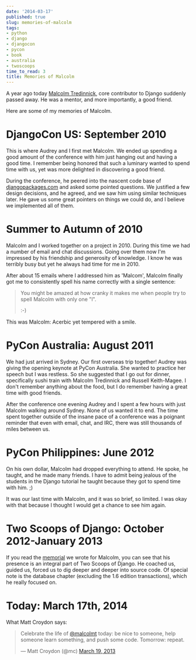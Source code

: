 ```yaml
---
date: '2014-03-17'
published: true
slug: memories-of-malcolm
tags:
- python
- django
- djangocon
- pycon
- book
- australia
- twoscoops
time_to_read: 3
title: Memories of Malcolm
---
```


A year ago today [Malcolm Tredinnick](http://about.me/malcolmt), core
contributor to Django suddenly passed away. He was a mentor, and more
importantly, a good friend.

Here are some of my memories of Malcolm.

DjangoCon US: September 2010
============================

This is where Audrey and I first met Malcolm. We ended up spending a
good amount of the conference with him just hanging out and having a
good time. I remember being honored that such a luminary wanted to spend
time with us, yet was more delighted in discovering a good friend.

During the conference, he peered into the nascent code base of
[djangopackages.com](https://www.djangopackages.com) and asked some
pointed questions. We justified a few design decisions, and he agreed,
and we saw him using similar techniques later. He gave us some great
pointers on things we could do, and I believe we implemented all of
them.

Summer to Autumn of 2010
========================

Malcolm and I worked together on a project in 2010. During this time we
had a number of email and chat discussions. Going over them now I'm
impressed by his friendship and generosity of knowledge. I know he was
terribly busy but yet he always had time for me in 2010.

After about 15 emails where I addressed him as 'Malcom', Malcolm
finally got me to consistently spell his name correctly with a single
sentence:

> You might be amazed at how cranky it makes me when people try to spell
> Malcolm with only one "l".
>
> :-)

This was Malcolm: Acerbic yet tempered with a smile.

PyCon Australia: August 2011
============================

We had just arrived in Sydney. Our first overseas trip together! Audrey
was giving the opening keynote at PyCon Australia. She wanted to
practice her speech but I was restless. So she suggested that I go out
for dinner, specifically sushi train with Malcolm Tredinnick and Russell
Keith-Magee. I don't remember anything about the food, but I do
remember having a great time with good friends.

After the conference one evening Audrey and I spent a few hours with
just Malcolm walking around Sydney. None of us wanted it to end. The
time spent together outside of the insane pace of a conference was a
poignant reminder that even with email, chat, and IRC, there was still
thousands of miles between us.

PyCon Philippines: June 2012
============================

On his own dollar, Malcolm had dropped everything to attend. He spoke,
he taught, and he made many friends. I have to admit being jealous of
the students in the Django tutorial he taught because they got to spend
time with him. ;)

It was our last time with Malcolm, and it was so brief, so limited. I
was okay with that because I thought I would get a chance to see him
again.

Two Scoops of Django: October 2012-January 2013
===============================================

If you read the
[memorial](http://twoscoopspress.com/pages/malcolm-tredinnick-memorial)
we wrote for Malcolm, you can see that his presence is an integral part
of Two Scoops of Django. He coached us, guided us, forced us to dig
deeper and deeper into source code. Of special note is the database
chapter (excluding the 1.6 edition transactions), which he really
focused on.

Today: March 17th, 2014
=======================

What Matt Croydon says:

<blockquote class="twitter-tweet" lang="en"><p>Celebrate the life of <a href="https://twitter.com/malcolmt">@malcolmt</a> today: be nice to someone, help someone learn something, and push some code. Tomorrow: repeat.</p>&mdash; Matt Croydon (@mc) <a href="https://twitter.com/mc/statuses/314013575406571520">March 19, 2013</a></blockquote>
<script async src="//platform.twitter.com/widgets.js" charset="utf-8"></script>
